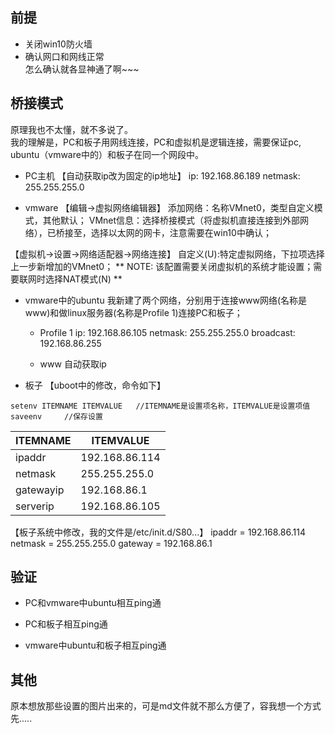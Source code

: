## 前提
- 关闭win10防火墙
- 确认网口和网线正常   
    怎么确认就各显神通了啊~~~

## 桥接模式 
原理我也不太懂，就不多说了。  
我的理解是，PC和板子用网线连接，PC和虚拟机是逻辑连接，需要保证pc, ubuntu（vmware中的）和板子在同一个网段中。

- PC主机
【自动获取ip改为固定的ip地址】
ip: 192.168.86.189
netmask: 255.255.255.0

- vmware
【编辑->虚拟网络编辑器】
添加网络：名称VMnet0，类型自定义模式，其他默认；
VMnet信息：选择桥接模式（将虚拟机直接连接到外部网络），已桥接至，选择以太网的网卡，注意需要在win10中确认；

【虚拟机->设置->网络适配器->网络连接】
自定义(U):特定虚拟网络，下拉项选择上一步新增加的VMnet0；
** NOTE: 该配置需要关闭虚拟机的系统才能设置；需要联网时选择NAT模式(N) **

- vmware中的ubuntu
我新建了两个网络，分别用于连接www网络(名称是www)和做linux服务器(名称是Profile 1)连接PC和板子；

   - Profile 1
   ip: 192.168.86.105
   netmask: 255.255.255.0
   broadcast: 192.168.86.255

   - www
   自动获取ip

- 板子
【uboot中的修改，命令如下】
```
setenv ITEMNAME ITEMVALUE   //ITEMNAME是设置项名称，ITEMVALUE是设置项值
saveenv     //保存设置
```
| ITEMNAME | ITEMVALUE |
| - | - |
| ipaddr | 192.168.86.114 |
| netmask | 255.255.255.0 |
| gatewayip | 192.168.86.1 |
| serverip | 192.168.86.105 |
【板子系统中修改，我的文件是/etc/init.d/S80...】
ipaddr = 192.168.86.114
netmask = 255.255.255.0
gateway = 192.168.86.1

## 验证
- PC和vmware中ubuntu相互ping通

- PC和板子相互ping通

- vmware中ubuntu和板子相互ping通

## 其他
原本想放那些设置的图片出来的，可是md文件就不那么方便了，容我想一个方式先.....